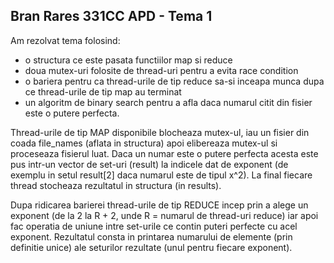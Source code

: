 Bran Rares 331CC
APD - Tema 1
----------------

Am rezolvat tema folosind:
 - o structura ce este pasata functiilor map si reduce
 - doua mutex-uri folosite de thread-uri pentru a evita race condition
 - o bariera pentru ca thread-urile de tip reduce sa-si inceapa munca dupa ce thread-urile de tip map au terminat
 - un algoritm de binary search pentru a afla daca numarul citit din fisier este o putere perfecta.

Thread-urile de tip MAP disponibile blocheaza mutex-ul, iau un fisier din coada file_names (aflata in structura) apoi elibereaza mutex-ul si proceseaza fisierul luat. Daca un numar este o putere perfecta acesta este pus intr-un vector de set-uri (result) la indicele dat de exponent (de exemplu in setul result[2] daca numarul este de tipul x^2). La final fiecare thread stocheaza rezultatul in structura (in results).

Dupa ridicarea barierei thread-urile de tip REDUCE incep prin a alege un exponent (de la 2 la R + 2, unde R = numarul de thread-uri reduce) iar apoi fac operatia de uniune intre set-urile ce contin puteri perfecte cu acel exponent. Rezultatul consta in printarea numarului de elemente (prin definitie unice) ale seturilor rezultate (unul pentru fiecare exponent).